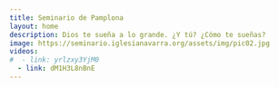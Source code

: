 ```yaml
---
title: Seminario de Pamplona
layout: home
description: Dios te sueña a lo grande. ¿Y tú? ¿Cómo te sueñas?
image: https://seminario.iglesianavarra.org/assets/img/pic02.jpg
videos:
#  - link: yrlzxy3YjM0
  - link: dM1H3L8nBnE
---
```


